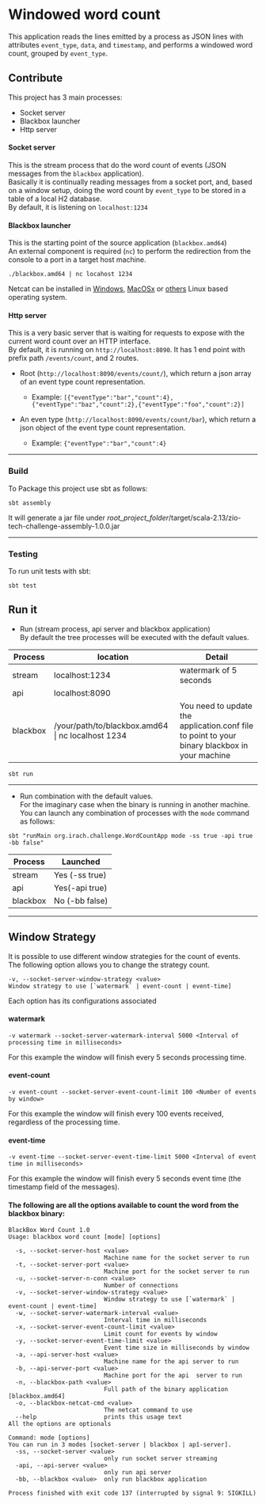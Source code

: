 # Windowed word count

This application reads the lines emitted by a process as JSON lines with attributes `event_type`, `data`, and `timestamp`, and performs a windowed  word count, grouped by `event_type`.

## Contribute

This project has 3 main processes:
* Socket server
* Blackbox launcher
* Http server
#### Socket server
This is the stream process that do the word count of events (JSON messages from the `blackbox` application).  
Basically it is continually reading messages from a socket port, and, based on a window setup, doing the word count by `event_type` to be stored in a table of a local H2 database.  
By default, it is listening on `localhost:1234`

#### Blackbox launcher
This is the starting point of the source application (`blackbox.amd64`)  
An external component is required (`nc`) to perform the redirection from the console to a port in a target host machine.
```
./blackbox.amd64 | nc locahost 1234
```
Netcat can be installed in [Windows](https://sourceforge.net/projects/nc110/), [MacOSx](http://macappstore.org/netcat/) or [others](https://zoomadmin.com/HowToInstall/UbuntuPackage/netcat) Linux based operating system.

#### Http server
This is a very basic server that is waiting for requests to expose with the current word count over an HTTP interface.  
By default, it is running on `http://localhost:8090`. It has 1 end point with prefix path `/events/count`, and 2 routes.  
* Root (`http://localhost:8090/events/count/`), which return a json array of an event type count representation.  
  * Example: `[{"eventType":"bar","count":4},{"eventType":"baz","count":2},{"eventType":"foo","count":2}]`
  
* An even type (`http://localhost:8090/events/count/bar`), which return a json object of the event type count representation.  
  * Example: `{"eventType":"bar","count":4}`

---
### Build

To Package this project use sbt as follows:
```
sbt assembly
```
It will generate a jar file under _root_project_folder_/target/scala-2.13/zio-tech-challenge-assembly-1.0.0.jar

---

### Testing

To run unit tests with sbt:
```
sbt test
```

## Run it
* Run (stream process, api server and blackbox application)  
By default the tree processes will be executed with the default values.  
  
|Process|location | Detail|  
|----|-----|-------|  
|stream|localhost:1234|watermark of 5 seconds|
|api|localhost:8090||
|blackbox|/your/path/to/blackbox.amd64 &#124; nc localhost 1234| You need to update the application.conf file to point to your binary blackbox in your machine
```
sbt run
```
---
* Run combination with the default values.  
For the imaginary case when the binary is running in another machine.   
  You can launch any combination of processes with the `mode` command as follows: 
```
sbt "runMain org.irach.challenge.WordCountApp mode -ss true -api true -bb false"
```
|Process|Launched | 
|----|-----|  
|stream|Yes (-ss true) |
|api| Yes(-api true)|
|blackbox|No (-bb false)|

---
## Window Strategy  
It is possible to use different window strategies for the count of events.  
The following option allows you to change the strategy count. 
```
-v, --socket-server-window-strategy <value>
Window strategy to use [`watermark` | event-count | event-time]
```
Each option has its configurations associated  
#### watermark
```
-v watermark --socket-server-watermark-interval 5000 <Interval of processing time in milliseconds>
```
For this example the window will finish every 5 seconds processing time.  
#### event-count
```
-v event-count --socket-server-event-count-limit 100 <Number of events by window>
```
For this example the window will finish every 100 events received, regardless of the processing time.  
#### event-time
```
-v event-time --socket-server-event-time-limit 5000 <Interval of event time in milliseconds>
```
For this example the window will finish every 5 seconds event time (the timestamp field of the messages).  
#### The following are all the options available to count the word from the blackbox binary: 

``` 
BlackBox Word Count 1.0
Usage: blackbox word count [mode] [options]

  -s, --socket-server-host <value>
                           Machine name for the socket server to run
  -t, --socket-server-port <value>
                           Machine port for the socket server to run
  -u, --socket-server-n-conn <value>
                           Number of connections
  -v, --socket-server-window-strategy <value>
                           Window strategy to use [`watermark` | event-count | event-time]
  -w, --socket-server-watermark-interval <value>
                           Interval time in milliseconds
  -x, --socket-server-event-count-limit <value>
                           Limit count for events by window
  -y, --socket-server-event-time-limit <value>
                           Event time size in milliseconds by window
  -a, --api-server-host <value>
                           Machine name for the api server to run
  -b, --api-server-port <value>
                           Machine port for the api  server to run
  -n, --blackbox-path <value>
                           Full path of the binary application [blackbox.amd64]
  -o, --blackbox-netcat-cmd <value>
                           The netcat command to use
  --help                   prints this usage text
All the options are optionals

Command: mode [options]
You can run in 3 modes [socket-server | blackbox | apî-server].
  -ss, --socket-server <value>
                           only run socket server streaming
  -api, --api-server <value>
                           only run api server
  -bb, --blackbox <value>  only run blackbox application

Process finished with exit code 137 (interrupted by signal 9: SIGKILL)
```

